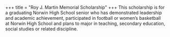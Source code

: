 +++
title = "Roy J. Martin Memorial Scholarship"
+++
This scholarship is for a graduating Norwin High School senior who has demonstrated leadership and academic achievement, participated in football or women’s basketball at Norwin High School and plans to major in teaching, secondary education, social studies or related discipline.
